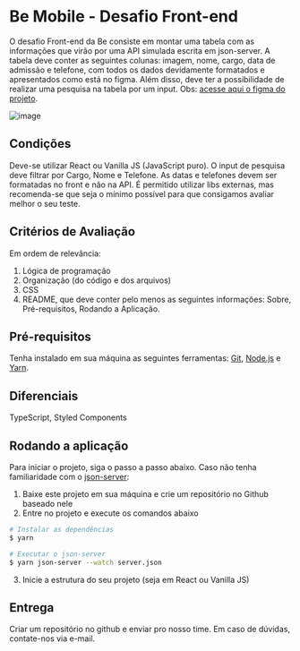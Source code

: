 # Be Mobile - Desafio Front-end
O desafio Front-end da Be consiste em montar uma tabela com as informações que virão por uma API simulada escrita em json-server. 
A tabela deve conter as seguintes colunas: imagem, nome, cargo, data de admissão e telefone,
com todos os dados devidamente formatados e apresentados como está no figma. Além disso, 
deve ter a possibilidade de realizar uma pesquisa na tabela por um input. Obs: 
[acesse aqui o figma do projeto](https://www.figma.com/file/y9qJNNAckFRL7LNoyNjpv8/Teste---Be-mobile).

![image](https://user-images.githubusercontent.com/42809136/127918010-79b5d883-df57-4c6d-8a2a-43e220d3c703.png)

## Condições
Deve-se utilizar React ou Vanilla JS (JavaScript puro). O input de pesquisa deve filtrar por Cargo, Nome e Telefone. As datas e telefones devem ser formatadas no front e não na API. É permitido utilizar libs externas, mas recomenda-se que seja o mínimo possível para que consigamos avaliar melhor o seu teste. 

## Critérios de Avaliação
Em ordem de relevância:
1. Lógica de programação
2. Organização (do código e dos arquivos)
3. CSS
4. README, que deve conter pelo menos as seguintes informações: Sobre, Pré-requisitos, Rodando a Aplicação.

## Pré-requisitos
Tenha instalado em sua máquina as seguintes ferramentas:
[Git](https://git-scm.com), [Node.js](https://nodejs.org/en/) e [Yarn](https://yarnpkg.com/).

## Diferenciais
TypeScript, Styled Components

## Rodando a aplicação
Para iniciar o projeto, siga o passo a passo abaixo. Caso não tenha familiaridade com o [json-server](https://github.com/typicode/json-server):
1. Baixe este projeto em sua máquina e crie um repositório no Github baseado nele
2. Entre no projeto e execute os comandos abaixo
```bash
# Instalar as dependências
$ yarn

# Executar o json-server
$ yarn json-server --watch server.json
```
3. Inicie a estrutura do seu projeto (seja em React ou Vanilla JS)

## Entrega
Criar um repositório no github e enviar pro nosso time.
Em caso de dúvidas, contate-nos via e-mail.

